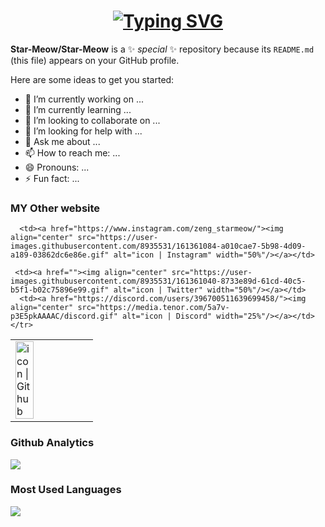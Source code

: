  <h1 align="center">
   <a href="https://git.io/typing-svg">
      <img src="https://readme-typing-svg.herokuapp.com?font=Fira+Code&pause=1000&color=9D00F7&center=true&width=435&lines=Hey!I+am+Star-Meow.++%F0%9F%98%83;Nice+to+meet+you+traveler.+" alt="Typing SVG" />
    </a>
</h1>

**Star-Meow/Star-Meow** is a ✨ _special_ ✨ repository because its `README.md` (this file) appears on your GitHub profile.

Here are some ideas to get you started:

- 🔭 I’m currently working on ...
- 🌱 I’m currently learning ...
- 👯 I’m looking to collaborate on ...
- 🤔 I’m looking for help with ...
- 💬 Ask me about ...
- 📫 How to reach me: ...
- 😄 Pronouns: ...
- ⚡ Fun fact: ...
### MY Other website

<table>
  <tbody>
    <tr>
      <td><a href="https://github.com/Star-Meow"><img align="center" src="https://user-images.githubusercontent.com/8935531/161361217-c7dd130c-0eae-46b0-9652-42787925d8a0.gif" alt="icon | Github" width="50%" /></a></td>
     
      <td><a href="https://www.instagram.com/zeng_starmeow/"><img align="center" src="https://user-images.githubusercontent.com/8935531/161361084-a010cae7-5b98-4d09-a189-03862dc6e86e.gif" alt="icon | Instagram" width="50%"/></a></td>

     <td><a href=""><img align="center" src="https://user-images.githubusercontent.com/8935531/161361040-8733e89d-61cd-40c5-b5f1-b02c75896e99.gif" alt="icon | Twitter" width="50%"/></a></td>
      <td><a href="https://discord.com/users/396700511639699458/"><img align="center" src="https://media.tenor.com/5a7v-p3E5pkAAAAC/discord.gif" alt="icon | Discord" width="25%"/></a></td>
    </tr>
  </tbody>
</table>

### Github Analytics
<a href="https://github.com/Star-Meow">
  <img src="https://github-readme-stats.vercel.app/api?username=Star-Meow&count_private=true&show_icons=true&include_all_commits=true" />
</a>

### Most Used Languages
<a href="https://github.com/Star-Meow">
  <img src="https://github-readme-stats.vercel.app/api/top-langs/?username=Star-Meow&layout=compact&count_private=true&hide=HTML,CSS,Stylus,CoffeeScript,EJS&langs_count=10" />
</a
---
-->
